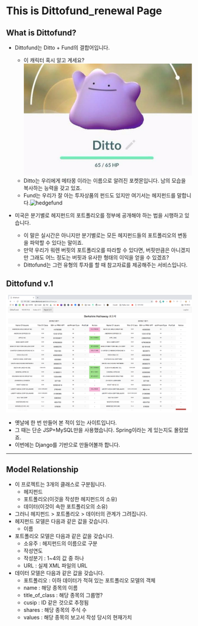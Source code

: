 # This is Dittofund_renewal Page

## What is Dittofund?

- Dittofund는 Ditto + Fund의 결합어입니다.
  - 이 캐릭터 혹시 알고 계세요?![ditto](readme.assets/ditto.jpg)
  - Ditto는 우리에게 메타몽 이라는 이름으로 알려진 포켓몬입니다. 남의 모습을 복사하는 능력을 갖고 있죠.
  - Fund는 우리가 잘 아는 투자상품의 펀드도 있지만 여기서는 헤지펀드를 말합니다.![hedgefund](readme.assets/다운로드.jpeg)

- 미국은 분기별로 헤지펀드의 포트폴리오를 정부에 공개해야 하는 법을 시행하고 있습니다.
  - 이 말은 실시간은 아니지만 분기별로는 모든 헤지펀드들의 포트폴리오의 변동을 파악할 수 있다는 말이죠.
  - 만약 우리가 워렌 버핏의 포트폴리오를 따라할 수 있다면, 버핏만큼은 아니겠지만 그래도 어느 정도는 버핏과 유사한 형태의 이익을 얻을 수 있겠죠?
  - Dittofund는 그런 유형의 투자를 할 때 참고자료를 제공해주는 서비스입니다.

## Dittofund v.1

![dittofund](readme.assets/dittofund.jpg)

- 옛날에 한 번 만들어 본 적이 있는 사이트입니다.
- 그 때는 단순 JSP+MySQL만을 사용했습니다. Spring이라는 게 있는지도 몰랐었죠.
- 이번에는 Django를 기반으로 만들어볼까 합니다.

--------

## Model Relationship

- 이 프로젝트는 3개의 클래스로 구분됩니다.
  - 헤지펀드
  - 포트폴리오(이것을 작성한 헤지펀드의 소유)
  - 데이터(이것이 속한 포트폴리오의 소유)
- 그러니 헤지펀드 > 포트폴리오 > 데이터의 관계가 그려집니다.
- 헤지펀드 모델은 다음과 같은 값을 갖습니다.
  - 이름
- 포트폴리오 모델은 다음과 같은 값을 갖습니다.
  - 소유주 : 헤지펀드의 이름으로 구분
  - 작성연도 
  - 작성분기 : 1~4의 값 중 하나
  - URL : 실제 XML 파일의 URL
- 데이터 모델은 다음과 같은 값을 갖습니다.
  - 포트폴리오 : 이하 데이터가 적혀 있는 포트폴리오 모델의 객체
  - name : 해당 종목의 이름
  - title_of_class : 해당 종목의 그룹명?
  - cusip : ID 같은 것으로 추정됨
  - shares : 해당 종목의 주식 수
  - values : 해당 종목의 보고서 작성 당시의 현재가치